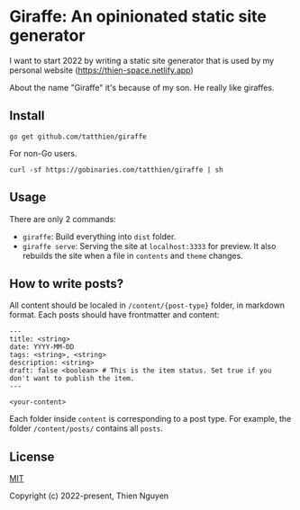 # Giraffe: An opinionated static site generator

I want to start 2022 by writing a static site generator that is used by my personal website (https://thien-space.netlify.app)

About the name "Giraffe" it's because of my son. He really like giraffes.


## Install

```
go get github.com/tatthien/giraffe
```

For non-Go users.

```
curl -sf https://gobinaries.com/tatthien/giraffe | sh
```

## Usage

There are only 2 commands:

- `giraffe`: Build everything into `dist` folder.
- `giraffe serve`: Serving the site at `localhost:3333` for preview. It also rebuilds the site when a file in `contents` and `theme` changes.

## How to write posts?

All content should be localed in `/content/{post-type}` folder, in markdown format. Each posts should have frontmatter and content:

```
---
title: <string>
date: YYYY-MM-DD
tags: <string>, <string>
description: <string>
draft: false <boolean> # This is the item status. Set true if you don't want to publish the item.
---

<your-content>
```

Each folder inside `content` is corresponding to a post type. For example, the folder `/content/posts/` contains all `posts`.

## License

[MIT](https://opensource.org/licenses/MIT)

Copyright (c) 2022-present, Thien Nguyen
